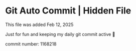 # Git Auto Commit | Hidden File

This file was added Feb 12, 2025

Just for fun and keeping my daily git commit active 🤪

commit number: 1168218
